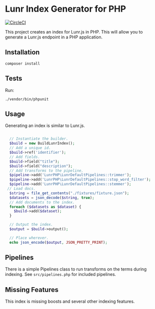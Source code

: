 # Lunr Index Generator for PHP

[![CircleCI](https://circleci.com/gh/CivicActions/lunr.php.svg?style=svg)](https://circleci.com/gh/CivicActions/lunr.php)

This project creates an index for Lunr.js in PHP. This will allow you to generate a Lunr.js endpoint in a PHP application.

## Installation

``composer install``

## Tests

Run:

``./vendor/bin/phpunit``

## Usage

Generating an index is similar to Lunr.js.

```php

  // Instantiate the builder.
  $build = new BuildLunrIndex();
  // Add a unique id.
  $build->ref('identifier');
  // Add fields.
  $build->field("title");
  $build->field("description");
  // Add transforms to the pipeline.
  $pipeline->add('LunrPHP\LunrDefaultPipelines::trimmer');
  $pipeline->add('LunrPHP\LunrDefaultPipelines::stop_word_filter');
  $pipeline->add('LunrPHP\LunrDefaultPipelines::stemmer');
 // Load docs.
  $string = file_get_contents("./fixtures/fixture.json");
  $datasets = json_decode($string, true);
  // Add documents to the index.
  foreach ($datasets as $dataset) {
    $build->add($dataset);
  }

  // Output the index.
  $output = $build->output();

  // Place wherever.
  echo json_encode($output, JSON_PRETTY_PRINT);


```

## Pipelines

There is a simple Pipelines class to run transforms on the terms during indexing. See ``src/pipelines.php`` for included pipelines.


## Missing Features

This index is missing boosts and several other indexing features.
